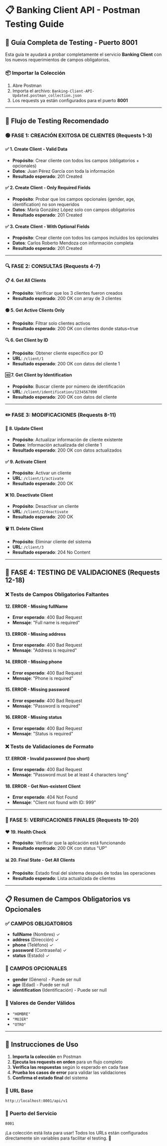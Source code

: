 # 📋 Banking Client API - Postman Testing Guide

## 🎯 **Guía Completa de Testing - Puerto 8001**

Esta guía te ayudará a probar completamente el servicio **Banking Client** con los nuevos requerimientos de campos obligatorios.

### 📦 **Importar la Colección**
1. Abre Postman
2. Importa el archivo: `Banking-Client-API-Updated.postman_collection.json`
3. Los requests ya están configurados para el puerto **8001**

---

## 🔄 **Flujo de Testing Recomendado**

### 🟢 **FASE 1: CREACIÓN EXITOSA DE CLIENTES (Requests 1-3)**

#### ✅ **1. Create Client - Valid Data**
- **Propósito**: Crear cliente con todos los campos (obligatorios + opcionales)
- **Datos**: Juan Pérez García con toda la información
- **Resultado esperado**: 201 Created

#### ✅ **2. Create Client - Only Required Fields** 
- **Propósito**: Probar que los campos opcionales (gender, age, identification) no son requeridos
- **Datos**: María González López solo con campos obligatorios
- **Resultado esperado**: 201 Created

#### ✅ **3. Create Client - With Optional Fields**
- **Propósito**: Crear cliente con todos los campos incluidos los opcionales
- **Datos**: Carlos Roberto Mendoza con información completa
- **Resultado esperado**: 201 Created

---

### 🔍 **FASE 2: CONSULTAS (Requests 4-7)**

#### 📋 **4. Get All Clients**
- **Propósito**: Verificar que los 3 clientes fueron creados
- **Resultado esperado**: 200 OK con array de 3 clientes

#### 🟢 **5. Get Active Clients Only**
- **Propósito**: Filtrar solo clientes activos
- **Resultado esperado**: 200 OK con clientes donde status=true

#### 🔍 **6. Get Client by ID**
- **Propósito**: Obtener cliente específico por ID
- **URL**: `/client/1`
- **Resultado esperado**: 200 OK con datos del cliente 1

#### 🆔 **7. Get Client by Identification** 
- **Propósito**: Buscar cliente por número de identificación
- **URL**: `/client/identification/1234567890`
- **Resultado esperado**: 200 OK con datos del cliente

---

### ✏️ **FASE 3: MODIFICACIONES (Requests 8-11)**

#### 📝 **8. Update Client**
- **Propósito**: Actualizar información de cliente existente
- **Datos**: Información actualizada del cliente 1
- **Resultado esperado**: 200 OK con datos actualizados

#### ✅ **9. Activate Client**
- **Propósito**: Activar un cliente
- **URL**: `/client/1/activate`
- **Resultado esperado**: 200 OK

#### ❌ **10. Deactivate Client**
- **Propósito**: Desactivar un cliente
- **URL**: `/client/2/deactivate`
- **Resultado esperado**: 200 OK

#### 🗑️ **11. Delete Client**
- **Propósito**: Eliminar cliente del sistema
- **URL**: `/client/3`
- **Resultado esperado**: 204 No Content

---

## 🚨 **FASE 4: TESTING DE VALIDACIONES (Requests 12-18)**

### ❌ **Tests de Campos Obligatorios Faltantes**

#### **12. ERROR - Missing fullName**
- **Error esperado**: 400 Bad Request
- **Mensaje**: "Full name is required"

#### **13. ERROR - Missing address** 
- **Error esperado**: 400 Bad Request  
- **Mensaje**: "Address is required"

#### **14. ERROR - Missing phone**
- **Error esperado**: 400 Bad Request
- **Mensaje**: "Phone is required"

#### **15. ERROR - Missing password**
- **Error esperado**: 400 Bad Request
- **Mensaje**: "Password is required"

#### **16. ERROR - Missing status**
- **Error esperado**: 400 Bad Request
- **Mensaje**: "Status is required"

### ❌ **Tests de Validaciones de Formato**

#### **17. ERROR - Invalid password (too short)**
- **Error esperado**: 400 Bad Request
- **Mensaje**: "Password must be at least 4 characters long"

#### **18. ERROR - Get Non-existent Client**
- **Error esperado**: 404 Not Found
- **Mensaje**: "Client not found with ID: 999"

---

### 🏁 **FASE 5: VERIFICACIONES FINALES (Requests 19-20)**

#### ❤️ **19. Health Check**
- **Propósito**: Verificar que la aplicación está funcionando
- **Resultado esperado**: 200 OK con status "UP"

#### 📊 **20. Final State - Get All Clients**
- **Propósito**: Estado final del sistema después de todas las operaciones
- **Resultado esperado**: Lista actualizada de clientes

---

## 📋 **Resumen de Campos Obligatorios vs Opcionales**

### ✅ **CAMPOS OBLIGATORIOS**
- **fullName** (Nombres) ✓
- **address** (Dirección) ✓  
- **phone** (Teléfono) ✓
- **password** (Contraseña) ✓
- **status** (Estado) ✓

### 🔄 **CAMPOS OPCIONALES**
- **gender** (Género) - Puede ser null
- **age** (Edad) - Puede ser null
- **identification** (Identificación) - Puede ser null

### 🎯 **Valores de Gender Válidos**
- `"HOMBRE"` 
- `"MUJER"`
- `"OTRO"`

---

## 🚀 **Instrucciones de Uso**

1. **Importa la colección** en Postman
2. **Ejecuta los requests en orden** para un flujo completo
3. **Verifica las respuestas** según lo esperado en cada fase
4. **Prueba los casos de error** para validar las validaciones
5. **Confirma el estado final** del sistema

### 🎯 **URL Base**
```
http://localhost:8001/api/v1
```

### 🔧 **Puerto del Servicio**
```
8001
```

¡La colección está lista para usar! Todos los URLs están configurados directamente sin variables para facilitar el testing. 🎉